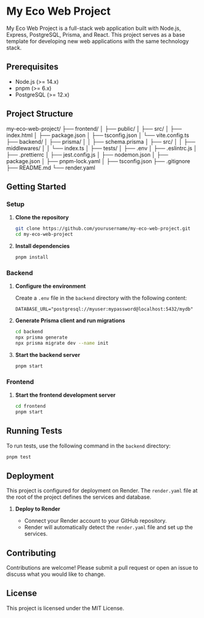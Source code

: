 # My Eco Web Project

My Eco Web Project is a full-stack web application built with Node.js, Express, PostgreSQL, Prisma, and React. This project serves as a base template for developing new web applications with the same technology stack.

## Prerequisites

- Node.js (>= 14.x)
- pnpm (>= 6.x)
- PostgreSQL (>= 12.x)

## Project Structure

my-eco-web-project/
├── frontend/
│ ├── public/
│ ├── src/
│ ├── index.html
│ ├── package.json
│ ├── tsconfig.json
│ └── vite.config.ts
├── backend/
│ ├── prisma/
│ │ ├── schema.prisma
│ ├── src/
│ │ ├── middlewares/
│ │ └── index.ts
│ ├── tests/
│ ├── .env
│ ├── .eslintrc.js
│ ├── .prettierrc
│ ├── jest.config.js
│ ├── nodemon.json
│ ├── package.json
│ ├── pnpm-lock.yaml
│ ├── tsconfig.json
├── .gitignore
├── README.md
└── render.yaml


## Getting Started

### Setup

1. **Clone the repository**

   ```sh
   git clone https://github.com/yourusername/my-eco-web-project.git
   cd my-eco-web-project
   ```

2. **Install dependencies**

   ```sh
   pnpm install
   ```

### Backend

1. **Configure the environment**

   Create a `.env` file in the `backend` directory with the following content:

   ```dotenv
   DATABASE_URL="postgresql://myuser:mypassword@localhost:5432/mydb"
   ```

2. **Generate Prisma client and run migrations**

   ```sh
   cd backend
   npx prisma generate
   npx prisma migrate dev --name init
   ```

3. **Start the backend server**

   ```sh
   pnpm start
   ```

### Frontend

1. **Start the frontend development server**

   ```sh
   cd frontend
   pnpm start
   ```

## Running Tests

To run tests, use the following command in the `backend` directory:

```sh
pnpm test
```

## Deployment

This project is configured for deployment on Render. The `render.yaml` file at the root of the project defines the services and database.

1. **Deploy to Render**

   - Connect your Render account to your GitHub repository.
   - Render will automatically detect the `render.yaml` file and set up the services.

## Contributing

Contributions are welcome! Please submit a pull request or open an issue to discuss what you would like to change.

## License

This project is licensed under the MIT License.
